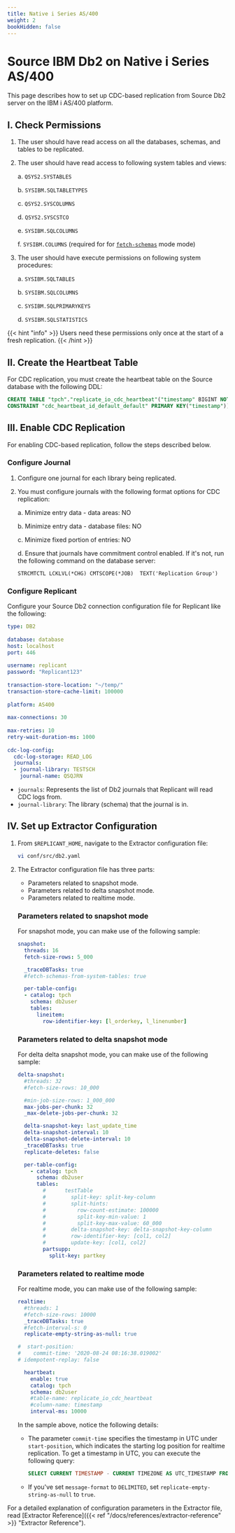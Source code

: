 ```yaml
---
title: Native i Series AS/400
weight: 2
bookHidden: false
---
```


# Source IBM Db2 on Native i Series AS/400

This page describes how to set up CDC-based replication from Source Db2 server on the IBM i AS/400 platform.


## I. Check Permissions

1. The user should have read access on all the databases, schemas, and tables to be replicated.

2. The user should have read access to following system tables and views:
  
    a. `QSYS2.SYSTABLES`

    b. `SYSIBM.SQLTABLETYPES`

    c. `QSYS2.SYSCOLUMNS`

    d. `QSYS2.SYSCSTCO`

    e. `SYSIBM.SQLCOLUMNS`

    f. `SYSIBM.COLUMNS` (required for for [`fetch-schemas`](/docs/running-replicant/#fetch-schemas) mode mode)

3. The user should have execute permissions on following system procedures:

    a. `SYSIBM.SQLTABLES`

    b. `SYSIBM.SQLCOLUMNS`

    c. `SYSIBM.SQLPRIMARYKEYS`

    d. `SYSIBM.SQLSTATISTICS`

{{< hint "info" >}}
Users need these permissions only once at the start of a fresh replication.
{{< /hint >}}

## II. Create the Heartbeat Table

For CDC replication, you must create the heartbeat table on the Source database with the following DDL:

```SQL
CREATE TABLE "tpch"."replicate_io_cdc_heartbeat"("timestamp" BIGINT NOT NULL, 
CONSTRAINT "cdc_heartbeat_id_default_default" PRIMARY KEY("timestamp"))
```

## III. Enable CDC Replication

For enabling CDC-based replication, follow the steps described below.

### Configure Journal

1. Configure one journal for each library being replicated.

2.  You must configure journals with the following format options for CDC replication:

    a. Minimize entry data - data areas: NO

    b. Minimize entry data - database files: NO

    c. Minimize fixed portion of entries: NO

    d. Ensure that journals have commitment control enabled. If it's not, run the following command on the database server:

      ```SH
      STRCMTCTL LCKLVL(*CHG) CMTSCOPE(*JOB)  TEXT('Replication Group')
      ```

### Configure Replicant

Configure your Source Db2 connection configuration file for Replicant like the following:

```YAML
type: DB2
 
database: database
host: localhost
port: 446
 
username: replicant
password: "Replicant123"
 
transaction-store-location: "~/temp/"
transaction-store-cache-limit: 100000
 
platform: AS400
 
max-connections: 30
 
max-retries: 10
retry-wait-duration-ms: 1000
 
cdc-log-config:
  cdc-log-storage: READ_LOG
  journals:
  - journal-library: TESTSCH
    journal-name: QSQJRN
```

- `journals`: Represents the list of Db2 journals that Replicant will read CDC logs from.
- `journal-library`: The library (schema) that the journal is in.

## IV. Set up Extractor Configuration

1. From `$REPLICANT_HOME`, navigate to the Extractor configuration file:
   ```BASH
   vi conf/src/db2.yaml
   ```

2. The Extractor configuration file has three parts:

    - Parameters related to snapshot mode.
    - Parameters related to delta snapshot mode.
    - Parameters related to realtime mode.

    ### Parameters related to snapshot mode
    For snapshot mode, you can make use of the following sample:

    ```YAML
    snapshot:
      threads: 16
      fetch-size-rows: 5_000

      _traceDBTasks: true
      #fetch-schemas-from-system-tables: true

      per-table-config:
      - catalog: tpch
        schema: db2user
        tables:
          lineitem:
            row-identifier-key: [l_orderkey, l_linenumber]
    ```

    ### Parameters related to delta snapshot mode
    For delta delta snapshot mode, you can make use of the following sample:

    ```YAML
    delta-snapshot:
      #threads: 32
      #fetch-size-rows: 10_000

      #min-job-size-rows: 1_000_000
      max-jobs-per-chunk: 32
      _max-delete-jobs-per-chunk: 32

      delta-snapshot-key: last_update_time
      delta-snapshot-interval: 10
      delta-snapshot-delete-interval: 10
      _traceDBTasks: true
      replicate-deletes: false
    
      per-table-config:
        - catalog: tpch
          schema: db2user
          tables:
            #      testTable
            #        split-key: split-key-column
            #        split-hints:
            #          row-count-estimate: 100000 
            #          split-key-min-value: 1 
            #          split-key-max-value: 60_000
            #        delta-snapshot-key: delta-snapshot-key-column
            #        row-identifier-key: [col1, col2]
            #        update-key: [col1, col2]
            partsupp:
              split-key: partkey
    ```

    ### Parameters related to realtime mode
    For realtime mode, you can make use of the following sample:
    
    ```YAML
    realtime:
      #threads: 1
      #fetch-size-rows: 10000
      _traceDBTasks: true
      #fetch-interval-s: 0
      replicate-empty-string-as-null: true

    #  start-position:
    #    commit-time: '2020-08-24 08:16:38.019002'
    # idempotent-replay: false

      heartbeat:
        enable: true
        catalog: tpch
        schema: db2user
        #table-name: replicate_io_cdc_heartbeat
        #column-name: timestamp
        interval-ms: 10000
    ```

    In the sample above, notice the following details:
    
    - The parameter `commit-time` specifies the timestamp in UTC under `start-position`, which indicates the starting log position for realtime replication. To get a timestamp in UTC, you can execute the following query:

      ```SQL
      SELECT CURRENT TIMESTAMP - CURRENT TIMEZONE AS UTC_TIMESTAMP FROM SYSIBM.SYSDUMMY1
      ```
    - If you've set `message-format` to `DELIMITED`, set `replicate-empty-string-as-null` to `true`.

For a detailed explanation of configuration parameters in the Extractor file, read [Extractor Reference]({{< ref "/docs/references/extractor-reference" >}} "Extractor Reference").